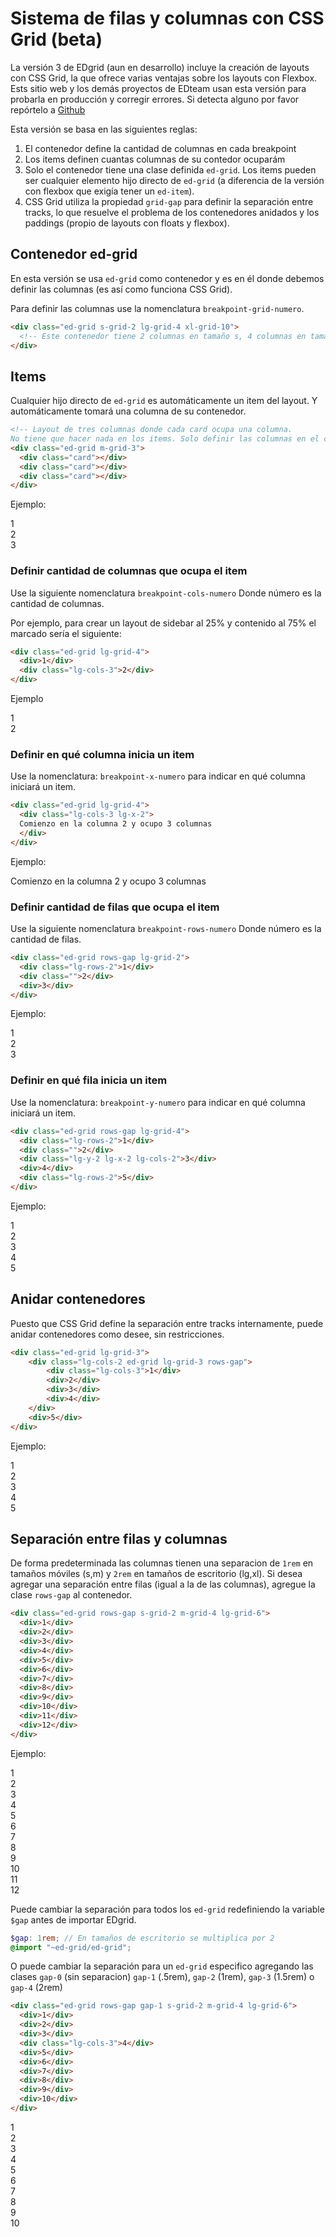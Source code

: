 # Sistema de filas y columnas con CSS Grid (beta)

La versión 3 de EDgrid (aun en desarrollo) incluye la creación de layouts con CSS Grid, la que ofrece varias ventajas sobre los layouts con Flexbox. Ests sitio web y los demás proyectos de EDteam usan esta versión para probarla en producción y corregir errores. Si detecta alguno por favor repórtelo a [Github](https://github.com/escueladigital/EDgrid/issues)

Esta versión se basa en las siguientes reglas:

1. El contenedor define la cantidad de columnas en cada breakpoint
2. Los items definen cuantas columnas de su contedor ocuparám
3. Solo el contenedor tiene una clase definida `ed-grid`. Los items pueden ser cualquier elemento hijo directo de `ed-grid` (a diferencia de la versión con flexbox que exigía tener un `ed-item`).
4. CSS Grid utiliza la propiedad `grid-gap` para definir la separación entre tracks, lo que resuelve el problema de los contenedores anidados y los paddings (propio de layouts con floats y flexbox).

## Contenedor ed-grid

En esta versión se usa `ed-grid` como contenedor y es en él donde debemos definir las columnas (es así como funciona CSS Grid).

Para definir las columnas use la nomenclatura `breakpoint-grid-numero`.

```html
<div class="ed-grid s-grid-2 lg-grid-4 xl-grid-10">
  <!-- Este contenedor tiene 2 columnas en tamaño s, 4 columnas en tamaño lg y 10 columnas en tamaño xl -->
</div>
```

## Items

Cualquier hijo directo de `ed-grid` es automáticamente un item del layout. Y automáticamente tomará una columna de su contenedor.

```html
<!-- Layout de tres columnas donde cada card ocupa una columna.
No tiene que hacer nada en los items. Solo definir las columnas en el contenedor -->
<div class="ed-grid m-grid-3">
  <div class="card"></div>
  <div class="card"></div>
  <div class="card"></div>
</div>
```
Ejemplo: 

<div class="ed-grid-demo">
<div class="ed-grid m-grid-3">
  <div class="article">1</div>
  <div class="article">2</div>
  <div class="article">3</div>
</div>
</div>

### Definir cantidad de columnas que ocupa el item

Use la siguiente nomenclatura `breakpoint-cols-numero` Donde número es la cantidad de columnas.

Por ejemplo, para crear un layout de sidebar al 25% y contenido al 75% el marcado sería el siguiente:

```html
<div class="ed-grid lg-grid-4">
  <div>1</div>
  <div class="lg-cols-3">2</div>
</div>
```

Ejemplo

<div class="ed-grid-demo">
<div class="ed-grid lg-grid-4">
  <div>1</div>
  <div class="lg-cols-3">2</div>
</div>
</div>

### Definir en qué columna inicia un item

Use la nomenclatura: `breakpoint-x-numero` para indicar en qué columna iniciará un item.

```html
<div class="ed-grid lg-grid-4">
  <div class="lg-cols-3 lg-x-2">
  Comienzo en la columna 2 y ocupo 3 columnas
  </div>
</div>
```

Ejemplo:

<div class="ed-grid-demo">
<div class="ed-grid lg-grid-4">
  <div class="lg-cols-3 lg-x-2">
  Comienzo en la columna 2 y ocupo 3 columnas
  </div>
</div>
</div>

### Definir cantidad de filas que ocupa el item

Use la siguiente nomenclatura `breakpoint-rows-numero` Donde número es la cantidad de filas.

```html
<div class="ed-grid rows-gap lg-grid-2">
  <div class="lg-rows-2">1</div>
  <div class="">2</div>
  <div>3</div>
</div>
```
Ejemplo:

<div class="ed-grid-demo">
<div class="ed-grid rows-gap lg-grid-2">
  <div class="lg-rows-2">1</div>
  <div class="">2</div>
  <div>3</div>
</div>
</div>

### Definir en qué fila inicia un item

Use la nomenclatura: `breakpoint-y-numero` para indicar en qué columna iniciará un item.

```html
<div class="ed-grid rows-gap lg-grid-4">
  <div class="lg-rows-2">1</div>
  <div class="">2</div>
  <div class="lg-y-2 lg-x-2 lg-cols-2">3</div>
  <div>4</div>
  <div class="lg-rows-2">5</div>
</div>
```

Ejemplo:

<div class="ed-grid-demo">
<div class="ed-grid rows-gap lg-grid-4">
  <div class="lg-rows-2">1</div>
  <div class="">2</div>
  <div class="lg-y-2 lg-x-2 lg-cols-2">3</div>
  <div>4</div>
  <div class="lg-rows-2">5</div>
</div>
</div>

## Anidar contenedores

Puesto que CSS Grid define la separación entre tracks internamente, puede anidar contenedores como desee, sin restricciones.

```html
<div class="ed-grid lg-grid-3">
    <div class="lg-cols-2 ed-grid lg-grid-3 rows-gap">
        <div class="lg-cols-3">1</div>
        <div>2</div>
        <div>3</div>
        <div>4</div>
    </div>
    <div>5</div>
</div>
```
Ejemplo:

<div class="ed-grid-demo">
<div class="ed-grid lg-grid-3">
    <div class="lg-cols-2 ed-grid lg-grid-3 rows-gap">
      <div class="lg-cols-3">1</div>
      <div>2</div>
      <div>3</div>
      <div>4</div>
    </div>
    <div>5</div>
</div>
</div>

## Separación entre filas y columnas

De forma predeterminada las columnas tienen una separacion de `1rem` en tamaños móviles (s,m) y `2rem` en tamaños de escritorio (lg,xl). Si desea agregar una separación entre filas (igual a la de las columnas), agregue la clase `rows-gap` al contenedor.

```html
<div class="ed-grid rows-gap s-grid-2 m-grid-4 lg-grid-6">
  <div>1</div>
  <div>2</div>
  <div>3</div>
  <div>4</div>
  <div>5</div>
  <div>6</div>
  <div>7</div>
  <div>8</div>
  <div>9</div>
  <div>10</div>
  <div>11</div>
  <div>12</div>
</div>
```

Ejemplo:

<div class="ed-grid-demo">
<div class="ed-grid rows-gap s-grid-2 m-grid-4 lg-grid-6">
  <div>1</div>
  <div>2</div>
  <div>3</div>
  <div>4</div>
  <div>5</div>
  <div>6</div>
  <div>7</div>
  <div>8</div>
  <div>9</div>
  <div>10</div>
  <div>11</div>
  <div>12</div>
</div>
</div>

Puede cambiar la separación para todos los `ed-grid` redefiniendo la variable `$gap` antes de importar EDgrid.

```scss
$gap: 1rem; // En tamaños de escritorio se multiplica por 2
@import "~ed-grid/ed-grid";
```

O puede cambiar la separación para un `ed-grid` especifico agregando las clases `gap-0` (sin separacion) `gap-1` (.5rem), `gap-2` (1rem), `gap-3` (1.5rem) o `gap-4` (2rem)

```html
<div class="ed-grid rows-gap gap-1 s-grid-2 m-grid-4 lg-grid-6">
  <div>1</div>
  <div>2</div>
  <div>3</div>
  <div class="lg-cols-3">4</div>
  <div>5</div>
  <div>6</div>
  <div>7</div>
  <div>8</div>
  <div>9</div>
  <div>10</div>
</div>
```

<div class="ed-grid-demo">
<div class="ed-grid rows-gap gap-1 s-grid-2 m-grid-4 lg-grid-6">
  <div>1</div>
  <div>2</div>
  <div>3</div>
  <div class="lg-cols-3">4</div>
  <div>5</div>
  <div>6</div>
  <div>7</div>
  <div>8</div>
  <div>9</div>
  <div>10</div>
</div>
</div>
